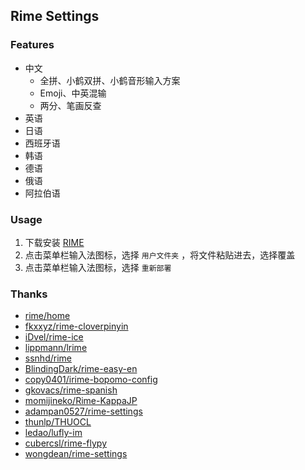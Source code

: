 ## Rime Settings

### Features

- 中文
  - 全拼、小鹤双拼、小鹤音形输入方案
  - Emoji、中英混输
  - 两分、笔画反查
- 英语
- 日语
- 西班牙语
- 韩语
- 德语
- 俄语
- 阿拉伯语

### Usage

1. 下载安装 [RIME](https://rime.im/)
2. 点击菜单栏输入法图标，选择 `用户文件夹` ，将文件粘贴进去，选择覆盖
3. 点击菜单栏输入法图标，选择 `重新部署`

### Thanks

- [rime/home](https://github.com/rime/home)
- [fkxxyz/rime-cloverpinyin](https://github.com/fkxxyz/rime-cloverpinyin)
- [iDvel/rime-ice](https://github.com/iDvel/rime-ice)
- [lippmann/lrime](https://github.com/lippmann/lrime)
- [ssnhd/rime](https://github.com/ssnhd/rime)
- [BlindingDark/rime-easy-en](https://github.com/BlindingDark/rime-easy-en)
- [copy0401/irime-bopomo-config](https://github.com/copy0401/irime-bopomo-config)
- [gkovacs/rime-spanish](https://github.com/gkovacs/rime-spanish)
- [momijineko/Rime-KappaJP](https://github.com/momijineko/Rime-KappaJP)
- [adampan0527/rime-settings](https://github.com/adampan0527/rime-settings)
- [thunlp/THUOCL](https://github.com/thunlp/THUOCL)
- [ledao/lufly-im](https://github.com/ledao/lufly-im)
- [cubercsl/rime-flypy](https://github.com/cubercsl/rime-flypy)
- [wongdean/rime-settings](https://github.com/wongdean/rime-settings)
